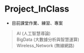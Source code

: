 # Project_InClass
* 目前課堂作業、練習、專案
> AI (人工智慧導論)  
> BigData (大數據分析與智慧運算)  
> Wireless_Network (無線網路)

